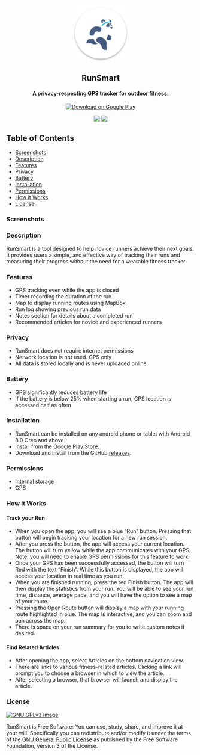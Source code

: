 <p align="center"><a href="https://github.com/btmyles/RunSmart/tree/master"><img src="/app/src/main/res/mipmap-xxxhdpi/panda_ic_launcher_round.png" width="150"></a></p>

<h2 align="center"><b>RunSmart</b></h2>
<h4 align="center">A privacy-respecting GPS tracker for outdoor fitness.</h4>

<p align="center"><a href="https://play.google.com/store/apps/details?id=com.cs2063.runsmart"><img src="https://play.google.com/intl/en_us/badges/images/generic/en_badge_web_generic.png" alt="Download on Google Play" height="100"></a></p>

<p align="center">
<a href="https://github.com/btmyles/RunSmart" alt="GitHub release"><img src="https://img.shields.io/github/release/btmyles/RunSmart.svg" ></a>
<a href="https://www.gnu.org/licenses/gpl-3.0" alt="License: GPLv3"><img src="https://img.shields.io/badge/License-GPL%20v3-blue.svg"></a>
</p>

## Table of Contents

  - [Screenshots](#screenshots)
  - [Description](#description)
  - [Features](#features)
  - [Privacy](#privacy)
  - [Battery](#battery)
  - [Installation](#installation)
  - [Permissions](#battery)
  - [How it Works](#how-it-works)
  - [License](#license)

### Screenshots

### Description

RunSmart is a tool designed to help novice runners achieve their next goals. It provides users a simple, and effective way of tracking their runs and measuring their progress without the need for a wearable fitness tracker.

### Features

- GPS tracking even while the app is closed
- Timer recording the duration of the run
- Map to display running routes using MapBox
- Run log showing previous run data
- Notes section for details about a completed run
- Recommended articles for novice and experienced runners

### Privacy

- RunSmart does not require internet permissions
- Network location is not used. GPS only
- All data is stored locally and is never uploaded online

### Battery

- GPS significantly reduces battery life
- If the battery is below 25% when starting a run, GPS location is accessed half as often

### Installation
- RunSmart can be installed on any android phone or tablet with Android 8.0 Oreo and above.
- Install from the [Google Play Store](https://play.google.com/store/apps/details?id=com.cs2063.runsmart).
- Download and install from the GitHub [releases](https://github.com/btmyles/RunSmart/releases).

### Permissions
- Internal storage
- GPS

### How it Works

#### Track your Run
- When you open the app, you will see a blue “Run” button. Pressing that button will begin tracking your location for a new run session.
- After you press the button, the app will access your current location. The button will turn yellow while the app communicates with your GPS. 
Note: you will need to enable GPS permissions for this feature to work.
- Once your GPS has been successfully accessed, the button will turn Red with the text “Finish”. While this button is displayed, the app will access your location in real time as you run.
- When you are finished running, press the red Finish button. The app will then display the statistics from your run. You will be able to see your run time, distance, average pace, and you will have the option to see a map of your route.
- Pressing the Open Route button will display a map with your running route highlighted in blue. The map is interactive, and you can zoom and pan across the map.
- There is space on your run summary for you to write custom notes if desired.

#### Find Related Articles
- After opening the app, select Articles on the bottom navigation view.
- There are links to various fitness-related articles. Clicking a link will prompt you to choose a browser in which to view the article.
- After selecting a browser, that browser will launch and display the article.


### License
[![GNU GPLv3 Image](https://www.gnu.org/graphics/gplv3-127x51.png)](http://www.gnu.org/licenses/gpl-3.0.en.html)  

RunSmart is Free Software: You can use, study, share, and improve it at your
will. Specifically you can redistribute and/or modify it under the terms of the
[GNU General Public License](https://www.gnu.org/licenses/gpl.html) as
published by the Free Software Foundation, version 3 of the License.
